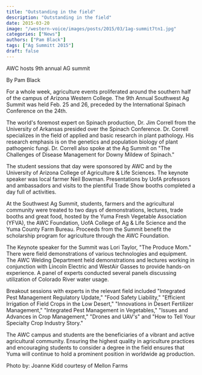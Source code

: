 ```yaml
---
title: "Outstanding in the field"
description: "Outstanding in the field"
date: 2015-03-20
image: "/western-voice/images/posts/2015/03/1ag-summit7tn1.jpg"
categories: ["News"]
authors: ["Pam Black"]
tags: ["Ag Summitt 2015"]
draft: false
---
```

AWC hosts 9th annual AG summit

By Pam Black

For a whole week, agriculture events proliferated around the southern half of the campus of Arizona Western College. The 9th Annual Southwest Ag Summit was held Feb. 25 and 26, preceded by the International Spinach Conference on the 24th.

The world's foremost expert on Spinach production, Dr. Jim Correll from the University of Arkansas presided over the Spinach Conference. Dr. Correll specializes in the field of applied and basic research in plant pathology. His research emphasis is on the genetics and population biology of plant pathogenic fungi. Dr. Correll also spoke at the Ag Summit on "The Challenges of Disease Management for Downy Mildew of Spinach."

The student sessions that day were sponsored by AWC and by the University of Arizona College of Agriculture & Life Sciences. The keynote speaker was local farmer Neil Bowman. Presentations by UofA professors and ambassadors and visits to the plentiful Trade Show booths completed a day full of activities.

At the Southwest Ag Summit, students, farmers and the agricultural community were treated to two days of demonstrations, lectures, trade booths and great food, hosted by the Yuma Fresh Vegetable Association (YFVA), the AWC Foundation, UofA College of Ag & Life Science and the Yuma County Farm Bureau. Proceeds from the Summit benefit the scholarship program for agriculture through the AWC Foundation.

The Keynote speaker for the Summit was Lori Taylor, "The Produce Mom." There were field demonstrations of various technologies and equipment. The AWC Welding Department held demonstrations and lectures working in conjunction with Lincoln Electric and WestAir Gasses to provide hands-on experience. A panel of experts conducted several panels discussing utilization of Colorado River water usage.

Breakout sessions with experts in the relevant field included "Integrated Pest Management Regulatory Update," "Food Safety Liability," "Efficient Irrigation of Field Crops in the Low Desert," "Innovations in Desert Fertilizer Management," "Integrated Pest Management in Vegetables," "Issues and Advances in Crop Management," "Drones and UAV's" and "How to Tell Your Specialty Crop Industry Story."

The AWC campus and students are the beneficiaries of a vibrant and active agricultural community. Ensuring the highest quality in agriculture practices and encouraging students to consider a degree in the field ensures that Yuma will continue to hold a prominent position in worldwide ag production.

Photo by: Joanne Kidd courtesy of Mellon Farms